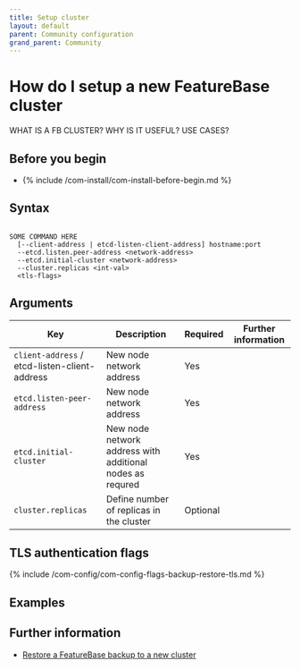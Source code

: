 ```yaml
---
title: Setup cluster
layout: default
parent: Community configuration
grand_parent: Community
---
```


# How do I setup a new FeatureBase cluster

WHAT IS A FB CLUSTER?
WHY IS IT USEFUL?
USE CASES?

## Before you begin

* {% include /com-install/com-install-before-begin.md %}

## Syntax

```

SOME COMMAND HERE
  [--client-address | etcd-listen-client-address] hostname:port
  --etcd.listen.peer-address <network-address>
  --etcd.initial-cluster <network-address>
  --cluster.replicas <int-val>
  <tls-flags>
```

## Arguments

| Key | Description | Required | Further information |
|---|---|---|---|
| `client-address` / etcd-listen-client-address | New node network address | Yes |  |
| `etcd.listen-peer-address` | New node network address | Yes |  |
| `etcd.initial-cluster` | New node network address with additional nodes as requred | Yes |  |
| `cluster.replicas` | Define number of replicas in the cluster | Optional |  |

## TLS authentication flags

{% include /com-config/com-config-flags-backup-restore-tls.md %}

## Examples



## Further information

* [Restore a FeatureBase backup to a new cluster](/docs/community/com-config/com-config-restore)
